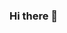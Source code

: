 ### Hi there 👋

<!--
**heyuhsuan/heyuhsuan** is a ✨ _special_ ✨ repository because its `README.md` (this file) appears on your GitHub profile.

Here are some ideas to get you started:

- 🔭 I’m currently working on See OverSea
- 🌱 I’m currently learning java, html

